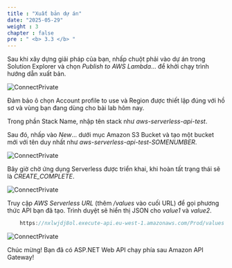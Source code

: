 ```yaml
---
title : "Xuất bản dự án"
date: "2025-05-29"
weight : 3
chapter : false
pre : " <b> 3.3 </b> "
---
```



Sau khi xây dựng giải pháp của bạn, nhấp chuột phải vào dự án trong Solution Explorer và chọn *Publish to AWS Lambda*... để khởi chạy trình hướng dẫn xuất bản.

![ConnectPrivate](../../../images/3-Amazon-API-Gateway/3.6.png)

Đảm bảo ô chọn Account profile to use và Region được thiết lập đúng với hồ sơ và vùng bạn đang dùng cho bài lab hôm nay.

Trong phần Stack Name, nhập tên stack như *aws-serverless-api-test*.

Sau đó, nhấp vào *New*... dưới mục Amazon S3 Bucket và tạo một bucket mới với tên duy nhất như *aws-serverless-api-test-SOMENUMBER*.

![ConnectPrivate](../../../images/3-Amazon-API-Gateway/3.7.png)

Bây giờ chờ ứng dụng Serverless được triển khai, khi hoàn tất trạng thái sẽ là *CREATE\_COMPLETE*.

![ConnectPrivate](../../../images/3-Amazon-API-Gateway/3.8.png)

Truy cập *AWS Serverless URL* (thêm */values* vào cuối URL) để gọi phương thức API bạn đã tạo. Trình duyệt sẽ hiển thị JSON cho *value1* và *value2*.

```csharp
    https://nxlwjdj8ol.execute-api.eu-west-1.amazonaws.com/Prod/values
```

![ConnectPrivate](../../../images/3-Amazon-API-Gateway/3.9.png)

Chúc mừng! Bạn đã có ASP.NET Web API chạy phía sau Amazon API Gateway!